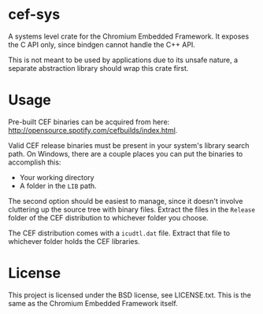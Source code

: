 # cef-sys

A systems level crate for the Chromium Embedded Framework. It exposes the C API only, since bindgen cannot handle the C++ API.

This is not meant to be used by applications due to its unsafe nature, a separate abstraction library should wrap this crate first.

# Usage

Pre-built CEF binaries can be acquired from here: http://opensource.spotify.com/cefbuilds/index.html. 

Valid CEF release binaries must be present in your system's library search path. On Windows, there are a couple places you can put the binaries to accomplish this:
- Your working directory
- A folder in the `LIB` path.

The second option should be easiest to manage, since it doesn't involve cluttering up the source tree with binary files. Extract the files in the `Release` folder of the CEF distribution to whichever folder you choose.

The CEF distribution comes with a `icudtl.dat` file. Extract that file to whichever folder holds the CEF libraries.

# License

This project is licensed under the BSD license, see LICENSE.txt. This is the same as the Chromium Embedded Framework itself.
